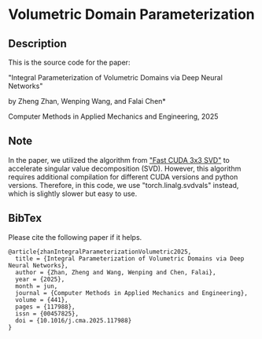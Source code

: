 #  Volumetric Domain Parameterization

## Description

This is the source code for the paper:

"Integral Parameterization of Volumetric Domains via Deep Neural Networks"

by Zheng Zhan, Wenping Wang, and Falai Chen*

Computer Methods in Applied Mechanics and Engineering, 2025

## Note

In the paper, we utilized the algorithm from <a href="https://github.com/kuiwuchn/3x3_SVD_CUDA">"Fast CUDA 3x3 SVD"</a> to accelerate singular value decomposition (SVD). 
However, this algorithm requires additional compilation for different CUDA versions and python versions.
Therefore, in this code, we use "torch.linalg.svdvals" instead, which is slightly slower but easy to use. 

## BibTex 

Please cite the following paper if it helps. 

```
@article{zhanIntegralParameterizationVolumetric2025,
  title = {Integral Parameterization of Volumetric Domains via Deep Neural Networks},
  author = {Zhan, Zheng and Wang, Wenping and Chen, Falai},
  year = {2025},
  month = jun,
  journal = {Computer Methods in Applied Mechanics and Engineering},
  volume = {441},
  pages = {117988},
  issn = {00457825},
  doi = {10.1016/j.cma.2025.117988}
}
```
